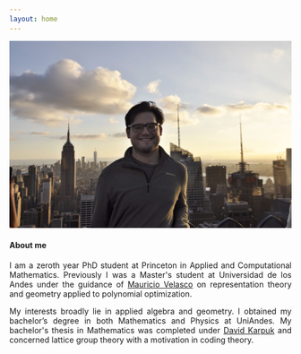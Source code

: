 ```yaml
---
layout: home
---
```


![](assets/images/Me.JPG)

<h4><strong> About me </strong> </h4>

<p align="justify"> I am a zeroth year PhD student at Princeton in Applied and Computational Mathematics. Previously I was a Master's student at Universidad de los Andes under the guidance of <a href="http://wwwprof.uniandes.edu.co/~mvelasco/Velasco.html">Mauricio Velasco</a> on representation theory and geometry applied to polynomial optimization. </p>

<p align="justify"> My interests broadly lie in applied algebra and geometry. I obtained my bachelor’s degree in both Mathematics and Physics at UniAndes. My bachelor's thesis in Mathematics was completed under <a href="https://sites.google.com/view/davidkarpuk/home">David Karpuk</a> and concerned lattice group theory with a motivation in coding theory. </p>
